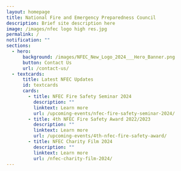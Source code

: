 ```yaml
---
layout: homepage
title: National Fire and Emergency Preparedness Council
description: Brief site description here
image: /images/nfec logo high res.jpg
permalink: /
notification: ""
sections:
  - hero:
      background: /images/NFEC_New_Logo_2024___Hero_Banner.png
      button: Contact Us
      url: /contact-us/
  - textcards:
      title: Latest NFEC Updates
      id: textcards
      cards:
        - title: NFEC Fire Safety Seminar 2024
          description: ""
          linktext: Learn more
          url: /upcoming-events/nfec-fire-safety-seminar-2024/
        - title: 4th NFEC Fire Safety Award 2022/2023
          description: ""
          linktext: Learn more
          url: /upcoming-events/4th-nfec-fire-safety-award/
        - title: NFEC Charity Film 2024
          description: ""
          linktext: Learn more
          url: /nfec-charity-film-2024/
---
```

